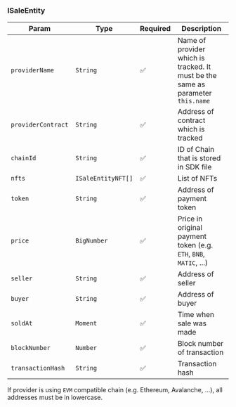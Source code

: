 ### ISaleEntity

| Param              | Type               | Required | Description                                                                     |
|--------------------|--------------------|----------|---------------------------------------------------------------------------------|
| `providerName`     | `String`           | ✅        | Name of provider which is tracked. It must be the same as parameter `this.name` |
| `providerContract` | `String`           | ✅        | Address of contract which is tracked                                            |
| `chainId`          | `String`           | ✅        | ID of Chain that is stored in SDK file                                          |
| `nfts`             | `ISaleEntityNFT[]` | ✅        | List of NFTs                                                                    |
| `token`            | `String`           | ✅        | Address of payment token                                                        |
| `price`            | `BigNumber`        | ✅        | Price in original payment token (e.g. `ETH`, `BNB`, `MATIC`, ...)               |
| `seller`           | `String`           | ✅        | Address of seller                                                               |
| `buyer`            | `String`           | ✅        | Address of buyer                                                                |
| `soldAt`           | `Moment`           | ✅        | Time when sale was made                                                         |
| `blockNumber`      | `Number`           | ✅        | Block number of transaction                                                     |
| `transactionHash`  | `String`           | ✅        | Transaction hash                                                                |

If provider is using `EVM` compatible chain (e.g.
Ethereum, Avalanche, ...), all addresses must be in
lowercase.